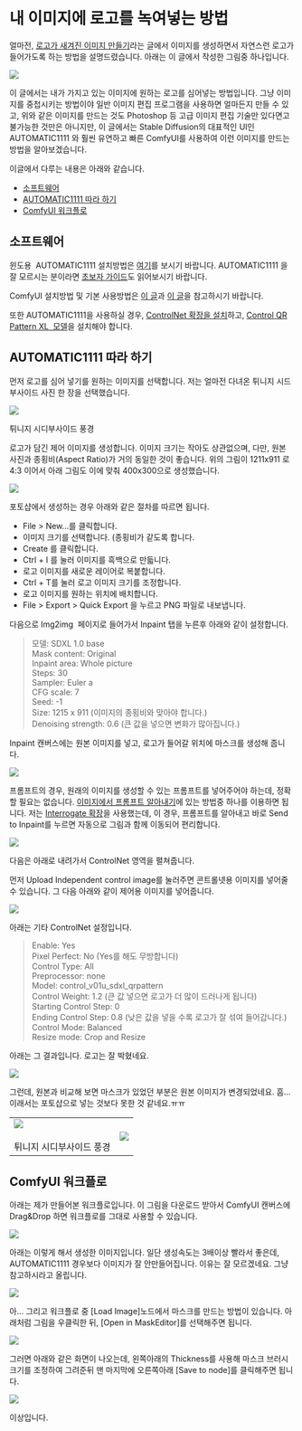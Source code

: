 # 내 이미지에 로고를 녹여넣는 방법

얼마전, [로고가 새겨진 이미지 만들기](https://www.internetmap.kr/entry/Image-with-hidden-LOGO-AUTOMATIC1111)라는 글에서 이미지를 생성하면서 자연스런 로고가 들어가도록 하는 방법을 설명드렸습니다. 아래는 이 글에서 작성한 그림중 하나입니다.

![](https://blog.kakaocdn.net/dn/Oow0i/btsCxEyeYpw/kVfgwoHd45gmF52g7xA9Rk/img.png)

이 글에서는 내가 가지고 있는 이미지에 원하는 로고를 심어넣는 방법입니다. 그냥 이미지를 중첩시키는 방법이야 일반 이미지 편집 프로그램을 사용하면 얼마든지 만들 수 있고, 위와 같은 이미지를 만드는 것도 Photoshop 등 고급 이미지 편집 기술만 있다면고 불가능한 것만은 아니지만, 이 글에서는 Stable Diffusion의 대표적인 UI인 AUTOMATIC1111 와 훨씬 유연하고 빠른 ComfyUI를 사용하여 이런 이미지를 만드는 방법을 알아보겠습니다.

이글에서 다루는 내용은 아래와 같습니다.

- [소프트웨어](https://www.internetmap.kr/entry/Stable-Diffusion-Logo-embedding-in-my-image#software)
- [AUTOMATIC1111 따라 하기](https://www.internetmap.kr/entry/Stable-Diffusion-Logo-embedding-in-my-image#stepbystep)
- [ComfyUI 워크플로](https://www.internetmap.kr/entry/Stable-Diffusion-Logo-embedding-in-my-image#comfyui)

## 소프트웨어

윈도용  AUTOMATIC1111 설치방법은 [여기](https://www.internetmap.kr/entry/Installing-Stable-Diffusion-AUTOMATIC1111)를 보시기 바랍니다. AUTOMATIC1111 을 잘 모르시는 분이라면 [초보자 가이드](https://www.internetmap.kr/entry/Automatic1111-GUI-Beginners-Guide)도 읽어보시기 바랍니다.

ComfyUI 설치방법 및 기본 사용방법은 [이 글](https://www.internetmap.kr/entry/Stable-Diffusion-via-ComfyUI)과 [이 글](https://www.internetmap.kr/entry/ComfyUI)을 참고하시기 바랍니다.

또한 AUTOMATIC1111을 사용하실 경우, [ControlNet 확장을 설치](https://www.internetmap.kr/entry/Stable-Diffusion-ControlNet1)하고, [Control QR Pattern XL  모델](https://huggingface.co/Nacholmo/controlnet-qr-pattern-sdxl/blob/main/automatic1111/control_v01u_sdxl_qrpattern.safetensors)을 설치해야 합니다.

## AUTOMATIC1111 따라 하기

먼저 로고를 심어 넣기를 원하는 이미지를 선택합니다. 저는 얼마전 다녀온 튀니지 시드부사이드 사진 한 장을 선택했습니다.

![](https://blog.kakaocdn.net/dn/Ydl1x/btsCv2Uio5C/KqrkdTPpWqMkuckUvpuQFk/img.jpg)

튀니지 시디부사이드 풍경

로고가 담긴 제어 이미지를 생성합니다. 이미지 크기는 작아도 상관없으며, 다만, 원본 사진과 종횡비(Aspect Ratio)가 거의 동일한 것이 좋습니다. 위의 그림이 1211x911 로 4:3 이어서 아래 그림도 이에 맞춰 400x300으로 생성했습니다.

![](https://blog.kakaocdn.net/dn/noUYu/btsCwNvR520/Ifev9qIdKNNszyIVAg1hlK/img.png)

포토샵에서 생성하는 경우 아래와 같은 절차를 따르면 됩니다.

- File > New…를 클릭합니다.
- 이미지 크기를 선택합니다. (종횡비가 같도록 합니다.
- Create 를 클릭합니다.
- Ctrl + I 를 눌러 이미지를 흑백으로 만듧니다.
- 로고 이미지를 새로운 레이어로 복붙합니다.
- Ctrl + T를 눌러 로고 이미지 크기를 조정합니다.
- 로고 이미지를 원하는 위치에 배치합니다.
- File > Export > Quick Export 을 누르고 PNG 파일로 내보냅니다.

다음으로 Img2img  페이지로 들어가서 Inpaint 탭을 누른후 아래와 같이 설정합니다. 

> 모델: SDXL 1.0 base  
> Mask content: Original  
> Inpaint area: Whole picture  
> Steps: 30  
> Sampler: Euler a  
> CFG scale: 7  
> Seed: -1  
> Size: 1215 x 911 (이미지의 종횡비와 맞아야 합니다.)  
> Denoising strength: 0.6 (큰 값을 넣으면 변화가 많아집니다.)

Inpaint 캔버스에는 원본 이미지를 넣고, 로고가 들어갈 위치에 마스크를 생성해 줍니다.

![](https://blog.kakaocdn.net/dn/dr0EWZ/btsCu2NSvrT/S199uUEtTMjT6eDCZi4tQ0/img.png)

프롬프트의 경우, 원래의 이미지를 생성할 수 있는 프롬프트를 넣어주어야 하는데, 정확할 필요는 없습니다. [이미지에서 프롬프트 알아내기](https://www.internetmap.kr/entry/prompt-from-images)에 있는 방법중 하나를 이용하면 됩니다. 저는 [Interrogate 확장](https://www.internetmap.kr/entry/prompt-from-images#extension)을 사용했는데, 이 경우, 프롬프트를 알아내고 바로 Send to Inpaint를 누르면 자동으로 그림과 함께 이동되어 편리합니다.

![](https://blog.kakaocdn.net/dn/buqeBX/btsCycn4yxX/4g8yfjBtSMbZfp3dUNkqk0/img.webp)

다음은 아래로 내려가서 ControlNet 영역을 펼쳐줍니다.

먼저 Upload Independent control image를 눌러주면 콘트롤넷용 이미지를 넣어줄 수 있습니다. 그 다음 아래와 같이 제어용 이미지를 넣어줍니다.

![](https://blog.kakaocdn.net/dn/oj503/btsCuOB5dtr/3FKWfmUnu3nSR2hwlQn4Vk/img.png)

아래는 기타 ControlNet 설정입니다.

> Enable: Yes  
> Pixel Perfect: No (Yes를 해도 무방합니다)  
> Control Type: All  
> Preprocessor: none  
> Model: control_v01u_sdxl_qrpattern  
> Control Weight: 1.2 (큰 값 넣으면 로고가 더 많이 드러나게 됩니다)  
> Starting Control Step: 0  
> Ending Control Step: 0.8 (낮은 값을 넣을 수록 로고가 잘 섞여 들어갑니다.)  
> Control Mode: Balanced  
> Resize mode: Crop and Resize

아래는 그 결과입니다. 로고는 잘 박혔네요.

![](https://blog.kakaocdn.net/dn/bdNSwg/btsCxGDXweK/zIb69awX7gG1FEiJXtVW8k/img.png)

그런데, 원본과 비교해 보면 마스크가 있었던 부분은 원본 이미지가 변경되었네요. 흠... 이래서는 포토샵으로 넣는 것보다 못한 것 같네요.ㅠㅠ

|   |   |
|---|---|
|![](https://blog.kakaocdn.net/dn/Ydl1x/btsCv2Uio5C/KqrkdTPpWqMkuckUvpuQFk/img.jpg)<br><br>튀니지 시디부사이드 풍경|![](https://blog.kakaocdn.net/dn/bdNSwg/btsCxGDXweK/zIb69awX7gG1FEiJXtVW8k/img.png)|

## ComfyUI 워크플로

아래는 제가 만들어본 워크플로입니다. 이 그림을 다운로드 받아서 ComfyUI 캔버스에 Drag&Drop 하면 워크플로를 그대로 사용할 수 있습니다.

![](https://blog.kakaocdn.net/dn/KNSP8/btsCwOvGZMQ/sSL71bl3rdYKXNGJfCOCe0/img.png)

아래는 이렇게 해서 생성한 이미지입니다. 일단 생성속도는 3배이상 빨라서 좋은데, AUTOMATIC1111 경우보다 이미지가 잘 안만들어집니다. 이유는 잘 모르겠네요. 그냥 참고하시라고 올립니다. 

![](https://blog.kakaocdn.net/dn/NraQT/btsCw88Fo57/DcKwcPKuClSNgAeZaVaar0/img.png)

아... 그리고 워크플로 중 [Load Image]노드에서 마스크를 만드는 방법이 있습니다. 아래처럼 그림을 우클릭한 뒤, [Open in MaskEditor]를 선택해주면 됩니다.

![](https://blog.kakaocdn.net/dn/nExwT/btsCu2H1kdB/xURWFw6pe3YKpZV01INZN1/img.png)

그러면 아래와 같은 화면이 나오는데, 왼쪽아래의 Thickness를 사용해 마스크 브러시 크기를 조정하여 그려준뒤 맨 마지막에 오른쪽아래 [Save to node]를 클릭해주면 됩니다. 

![](https://blog.kakaocdn.net/dn/dauNm4/btsCynREzsG/rOn5e1xorTlzeWjC441t31/img.png)

이상입니다.